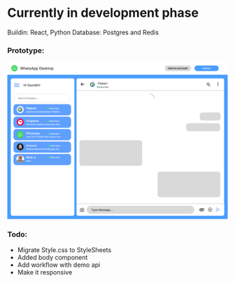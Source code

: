 # Currently in development phase

Buildin: React, Python
Database: Postgres and Redis


### Prototype:

![alt text](./public/prototype.png)


### Todo:


  - Migrate Style.css to StyleSheets
  - Added body component
  - Add workflow with demo api
  - Make it responsive
